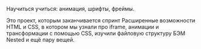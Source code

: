 Научиться учиться: анимация, шрифты, фреймы.

Это проект, которым заканчивается спринт Расширенные возможности HTML и CSS, в котором мы узнали про iframe, анимации и трансформации с помощью CSS, изучили файловую структуру БЭМ Nested и ещё пару вещей.